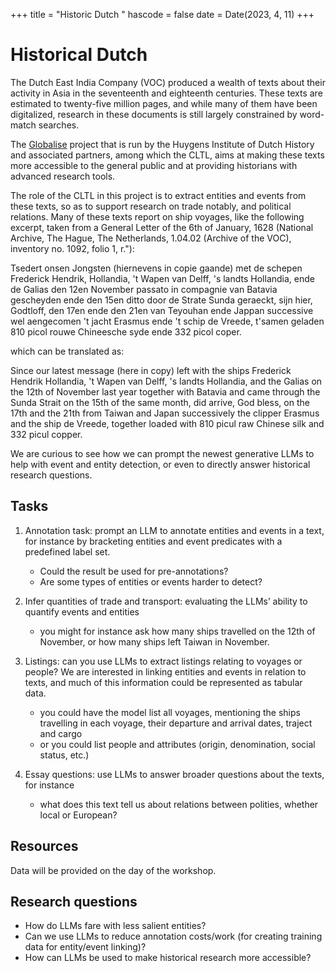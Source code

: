 +++
title = "Historic Dutch "
hascode = false
date = Date(2023, 4, 11)
+++

# Historical Dutch 
The Dutch East India Company (VOC) produced a wealth of texts about their activity in Asia in the seventeenth and eighteenth centuries. 
These texts are estimated to twenty-five million pages, and while many of them have been digitalized, research in these documents is still largely constrained by word-match searches.

The [Globalise](https://globalise.huygens.knaw.nl/) project that is run by the Huygens Institute of Dutch History and associated partners, among which the CLTL, aims at making these texts more accessible to the general public and at providing historians with advanced research tools.

The role of the CLTL in this project is to extract entities and events from these texts, so as to support research on trade notably, and political relations. Many of these texts report on ship voyages, like the following excerpt, taken from a General Letter of the 6th of January, 1628 (National Archive, The Hague, The Netherlands, 1.04.02 (Archive of the VOC), inventory no. 1092, folio 1, r."):

   Tsedert onsen Jongsten (hiernevens in copie gaande) met de schepen Frederick Hendrik, Hollandia, 't Wapen van Delff, 's landts Hollandia, ende de Galias den 12en November passato in compagnie van Batavia gescheyden ende den 15en ditto door de Strate Sunda geraeckt, sijn hier, Godtloff, den 17en ende den 21en van Teyouhan ende Jappan successive wel aengecomen 't jacht Erasmus ende 't schip de Vreede, t'samen geladen 810 picol rouwe Chineesche syde ende 332 picol coper.

which can be translated as:

   Since our latest message (here in copy) left with the ships Frederick Hendrik Hollandia, 't Wapen van Delff, 's landts Hollandia, and the Galias on the 12th of November last year together with Batavia and came through the Sunda Strait on the 15th of the same month, did arrive, God bless, on the 17th and the 21th from Taiwan and Japan successively the clipper Erasmus and the ship de Vreede, together loaded with 810 picul raw Chinese silk and 332 picul copper.

We are curious to see how we can prompt the newest generative LLMs to help with event and entity detection, or even to directly answer historical research questions.
 
## Tasks

1. Annotation task: prompt an LLM to annotate entities and events in a text, for instance by bracketing entities and event predicates with a predefined label set. 

	* Could the result be used for pre-annotations?
  	* Are some types of entities or events harder to detect?

2. Infer quantities of trade and transport: evaluating the LLMs’ ability to quantify events and entities
  
  	* you might for instance ask how many ships travelled on the 12th of November, or how many ships left Taiwan in November.

3. Listings: can you use LLMs to extract listings relating to voyages or people? We are interested in linking entities and events in relation to texts, and much of this information could be represented as tabular data.

  	* you could have the model list all voyages, mentioning the ships travelling in each voyage, their departure and arrival dates, traject and cargo
  	* or you could list people and attributes (origin, denomination, social status, etc.)

4. Essay questions: use LLMs to answer broader questions about the texts, for instance

  	* what does this text tell us about relations between polities, whether local or European?
   

## Resources

Data will be provided on the day of the workshop. 

## Research questions

* How do LLMs fare with less salient entities?
* Can we use LLMs to reduce annotation costs/work (for creating training data for entity/event linking)?
* How can LLMs be used to make historical research more accessible?
 

